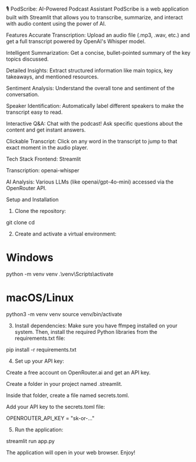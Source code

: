 🎙️ PodScribe: AI-Powered Podcast Assistant
PodScribe is a web application built with Streamlit that allows you to transcribe, summarize, and interact with audio content using the power of AI.

Features
Accurate Transcription: Upload an audio file (.mp3, .wav, etc.) and get a full transcript powered by OpenAI's Whisper model.

Intelligent Summarization: Get a concise, bullet-pointed summary of the key topics discussed.

Detailed Insights: Extract structured information like main topics, key takeaways, and mentioned resources.

Sentiment Analysis: Understand the overall tone and sentiment of the conversation.

Speaker Identification: Automatically label different speakers to make the transcript easy to read.

Interactive Q&A: Chat with the podcast! Ask specific questions about the content and get instant answers.

Clickable Transcript: Click on any word in the transcript to jump to that exact moment in the audio player.

Tech Stack
Frontend: Streamlit

Transcription: openai-whisper

AI Analysis: Various LLMs (like openai/gpt-4o-mini) accessed via the OpenRouter API.

Setup and Installation
1. Clone the repository:

git clone <your-repo-url>
cd <your-repo-folder>

2. Create and activate a virtual environment:

# Windows
python -m venv venv
.\venv\Scripts\activate

# macOS/Linux
python3 -m venv venv
source venv/bin/activate

3. Install dependencies:
Make sure you have ffmpeg installed on your system. Then, install the required Python libraries from the requirements.txt file:

pip install -r requirements.txt

4. Set up your API key:

Create a free account on OpenRouter.ai and get an API key.

Create a folder in your project named .streamlit.

Inside that folder, create a file named secrets.toml.

Add your API key to the secrets.toml file:

OPENROUTER_API_KEY = "sk-or-..."

5. Run the application:

streamlit run app.py

The application will open in your web browser. Enjoy!